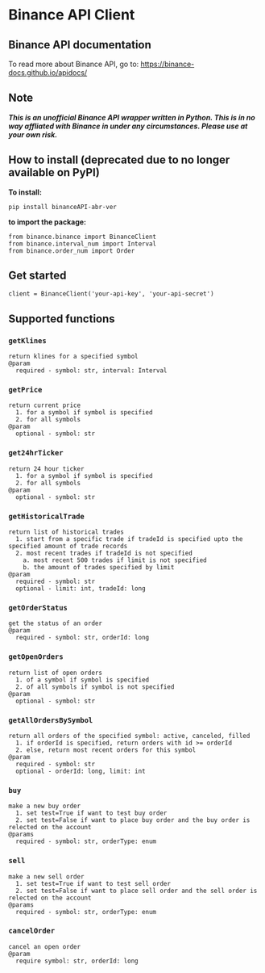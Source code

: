 ﻿# Binance API Client

## Binance API documentation

  To read more about Binance API, go to: <https://binance-docs.github.io/apidocs/>
  
## Note

***This is an unofficial Binance API wrapper written in Python. This is in no way affliated with Binance in under any circumstances. Please use at your own risk.***

## How to install (deprecated due to no longer available on PyPI)

**To install:**

```
pip install binanceAPI-abr-ver
```

**to import the package:**

```
from binance.binance import BinanceClient
from binance.interval_num import Interval
from binance.order_num import Order
```

## Get started

```
client = BinanceClient('your-api-key', 'your-api-secret')
```

## Supported functions

### `getKlines`

```
return klines for a specified symbol
@param
  required - symbol: str, interval: Interval
```

### `getPrice`

```
return current price
  1. for a symbol if symbol is specified
  2. for all symbols
@param
  optional - symbol: str
```

### `get24hrTicker`

```
return 24 hour ticker
  1. for a symbol if symbol is specified
  2. for all symbols
@param
  optional - symbol: str
```

### `getHistoricalTrade`

```
return list of historical trades
  1. start from a specific trade if tradeId is specified upto the specified amount of trade records
  2. most recent trades if tradeId is not specified
    a. most recent 500 trades if limit is not specified
    b. the amount of trades specified by limit
@param
  required - symbol: str
  optional - limit: int, tradeId: long
```

### `getOrderStatus`

```
get the status of an order
@param 
  required - symbol: str, orderId: long
```

### `getOpenOrders`

```
return list of open orders
  1. of a symbol if symbol is specified
  2. of all symbols if symbol is not specified
@param 
  optional - symbol: str
```

### `getAllOrdersBySymbol`

```
return all orders of the specified symbol: active, canceled, filled
  1. if orderId is specified, return orders with id >= orderId
  2. else, return most recent orders for this symbol 
@param 
  required - symbol: str
  optional - orderId: long, limit: int
```

### `buy`

```
make a new buy order 
  1. set test=True if want to test buy order
  2. set test=False if want to place buy order and the buy order is relected on the account
@params 
  required - symbol: str, orderType: enum
```

### `sell`

```
make a new sell order
  1. set test=True if want to test sell order
  2. set test=False if want to place sell order and the sell order is relected on the account
@params 
  required - symbol: str, orderType: enum
```

### `cancelOrder`

```
cancel an open order
@param
  require symbol: str, orderId: long
```
